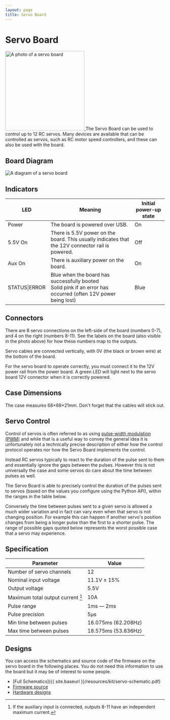 ```yaml
---
layout: page
title: Servo Board
---
```


Servo Board
===========

<a href="{{ site.baseurl }}/images/content/kit/sbv4.png">
	<img src="{{ site.baseurl }}/images/content/kit/sbv4.png" alt="A photo of a servo board" title="The Servo Board, click to view larger" width="250px" class="right" />
</a>
The Servo Board can be used to control up to 12 RC servos.
Many devices are available that can be controlled as servos, such as RC motor speed controllers, and these can also be used with the board.

Board Diagram
-------------
<img src="{{ site.baseurl }}/images/content/kit/servo_board_v4_diagram.png" alt="A diagram of a servo board" />

Indicators
----------

| LED                   | Meaning                                                                                          | Initial power-up state |
| --------------------- | ------------------------------------------------------------------------------------------------ | ---------------------- |
| Power <!-- DS1 -->    | The board is powered over USB.                                                                   | On                     |
| 5.5V On <!-- DS15 --> | There is 5.5V power on the board. This usually indicates that the 12V connector rail is powered. | Off                    |
| Aux On <!-- DS16 -->  | There is auxiliary power on the board.                                                           | On                     |
| STATUS\|ERROR <!-- DS10 --> | Blue when the board has successfully booted<br />Solid pink if an error has occurred (often 12V power being lost) | Blue |

Connectors
----------

There are 8 servo connections on the left-side of the board (numbers 0-7), and 4 on the right (numbers 8-11).
See the labels on the board (also visible in the photo above) for how these numbers map to the outputs.

Servo cables are connected vertically, with 0V (the black or brown wire) at the bottom of the board.

For the servo board to operate correctly, you must connect it to the 12V power
rail from the power board. A green LED will light next to the servo board 12V
connector when it is correctly powered.

Case Dimensions
---------------

The case measures 68×68×21mm. Don't forget that the cables will stick out.

Servo Control
-------------

Control of servos is often referred to as using
<a href="https://en.wikipedia.org/wiki/Pulse-width_modulation">pulse-width modulation (<abbr title="Pulse-width_modulation">PWM</abbr>)</a>
and while that is a useful way to convey the general idea it is unfortunately
not a technically precise description of either how the control protocol
operates nor how the Servo Board implements the control.

Instead RC servos typically to react to the duration of the pulse sent to them
and essentially ignore the gaps between the pulses. However this is not
universally the case and some servos do care about the time between pulses as
well.

The Servo Board is able to precisely control the duration of the pulses sent to
servos (based on the values you configure using the Python API), within the
ranges in the table below.

Conversely the time between pulses sent to a given servo is allowed a much wider
variation and in fact can vary even when that servo is not changing position.
For example this can happen if another servo's position changes from being a
longer pulse than the first to a shorter pulse. The range of possible gaps
quoted below represents the worst possible case that a servo may experience.

Specification
-------------

|  Parameter                               |   Value   |
|------------------------------------------|-----------|
| Number of servo channels                 | 12        |
| Nominal input voltage                    | 11.1V ± 15% |
| Output voltage                           | 5.5V      |
| Maximum total output current [^1]        | 10A       |
| Pulse range                              | 1ms — 2ms |
| Pulse precision                          | 5µs       |
| Min time between pulses                  | 16.075ms (62.208Hz) |
| Max time between pulses                  | 18.575ms (53.836Hz) |

[^1]: If the auxiliary input is connected, outputs 8-11 have an independent maximum current.

Designs
-------

You can access the schematics and source code of the firmware on the servo board in the following places.
You do not need this information to use the board but it may be of interest to some people.

* [Full Schematics]({{ site.baseurl }}/resources/kit/servo-schematic.pdf)
* [Firmware source](https://github.com/srobo/servo-v4-fw)
* [Hardware designs](https://github.com/srobo/servo-v4-hw)
